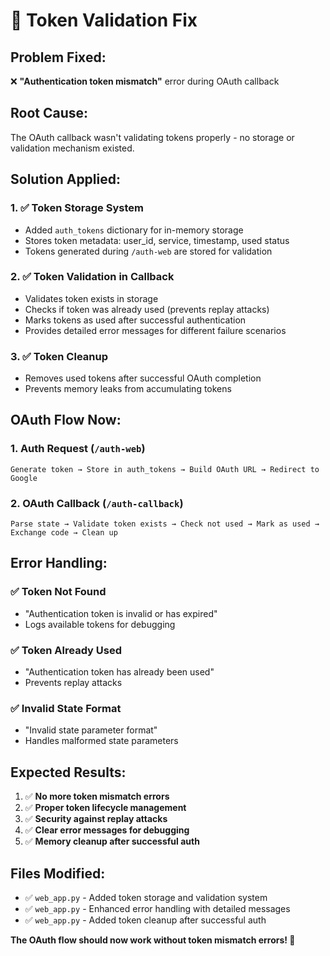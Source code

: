 # 🔐 Token Validation Fix

## Problem Fixed:
❌ **"Authentication token mismatch"** error during OAuth callback

## Root Cause:
The OAuth callback wasn't validating tokens properly - no storage or validation mechanism existed.

## Solution Applied:

### 1. ✅ **Token Storage System**
- Added `auth_tokens` dictionary for in-memory storage
- Stores token metadata: user_id, service, timestamp, used status
- Tokens generated during `/auth-web` are stored for validation

### 2. ✅ **Token Validation in Callback**
- Validates token exists in storage
- Checks if token was already used (prevents replay attacks)
- Marks tokens as used after successful authentication
- Provides detailed error messages for different failure scenarios

### 3. ✅ **Token Cleanup**
- Removes used tokens after successful OAuth completion
- Prevents memory leaks from accumulating tokens

## OAuth Flow Now:

### 1. **Auth Request** (`/auth-web`)
```
Generate token → Store in auth_tokens → Build OAuth URL → Redirect to Google
```

### 2. **OAuth Callback** (`/auth-callback`)
```
Parse state → Validate token exists → Check not used → Mark as used → Exchange code → Clean up
```

## Error Handling:

### ✅ **Token Not Found**
- "Authentication token is invalid or has expired"
- Logs available tokens for debugging

### ✅ **Token Already Used**
- "Authentication token has already been used"
- Prevents replay attacks

### ✅ **Invalid State Format**
- "Invalid state parameter format"
- Handles malformed state parameters

## Expected Results:

1. ✅ **No more token mismatch errors**
2. ✅ **Proper token lifecycle management**
3. ✅ **Security against replay attacks**
4. ✅ **Clear error messages for debugging**
5. ✅ **Memory cleanup after successful auth**

## Files Modified:
- ✅ `web_app.py` - Added token storage and validation system
- ✅ `web_app.py` - Enhanced error handling with detailed messages
- ✅ `web_app.py` - Added token cleanup after successful auth

**The OAuth flow should now work without token mismatch errors! 🎯**
